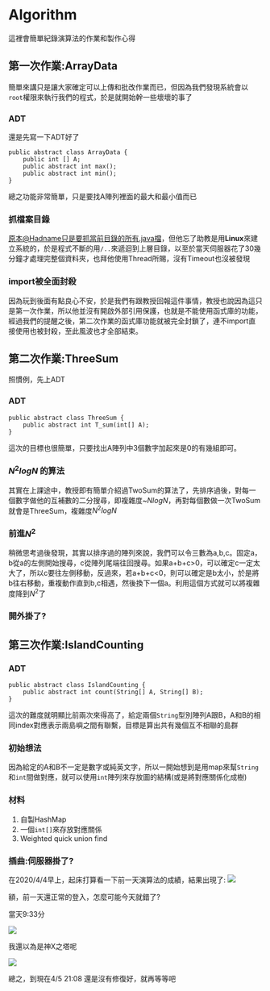 # Algorithm

這裡會簡單紀錄演算法的作業和製作心得

## 第一次作業:ArrayData

簡單來講只是讓大家確定可以上傳和批改作業而已，但因為我們發現系統會以`root`權限來執行我們的程式，於是就開始幹一些壞壞的事了

### ADT
還是先寫一下ADT好了
```java=
public abstract class ArrayData {
	public int [] A;
	public abstract int max();
	public abstract int min();
}
```
總之功能非常簡單，只是要找A陣列裡面的最大和最小值而已

### 抓檔案目錄

原本@Hadname只是要抓當前目錄的所有.java檔，但他忘了助教是用**Linux**來建立系統的，於是程式不斷的用`/..`來遞迴到上層目錄，以至於當天伺服器花了30幾分鐘才處理完整個資料夾，也拜他使用Thread所賜，沒有Timeout也沒被發現

### import被全面封殺

因為玩到後面有點良心不安，於是我們有跟教授回報這件事情，教授也說因為這只是第一次作業，所以他並沒有開啟外部引用保護，也就是不能使用函式庫的功能，經過我們的提醒之後，第二次作業的函式庫功能就被完全封鎖了，連不import直接使用也被封殺，至此風波也才全部結束。

## 第二次作業:ThreeSum

照慣例，先上ADT

### ADT
```java=
public abstract class ThreeSum {
	public abstract int T_sum(int[] A);
}
```

這次的目標也很簡單，只要找出A陣列中3個數字加起來是0的有幾組即可。

### $N^2logN$ 的算法

其實在上課途中，教授即有簡單介紹過TwoSum的算法了，先排序過後，對每一個數字做他的互補數的二分搜尋，即複雜度~$NlogN$，再對每個數做一次TwoSum就會是ThreeSum，複雜度$N^2logN$

### 前進$N^2$

稍微思考過後發現，其實以排序過的陣列來說，我們可以令三數為a,b,c。固定a，b從a的左側開始搜尋，c從陣列尾端往回搜尋。如果a+b+c>0，可以確定c一定太大了，所以c要往左側移動，反過來，若a+b+c<0，則可以確定是b太小，於是將b往右移動，重複動作直到b,c相遇，然後換下一個a。利用這個方式就可以將複雜度降到$N^2$了

### 開外掛了?



## 第三次作業:IslandCounting

### ADT

```java=
public abstract class IslandCounting {
	public abstract int count(String[] A, String[] B);
}
```
這次的難度就明顯比前兩次來得高了，給定兩個`String`型別陣列A跟B，A和B的相同index對應表示兩島嶼之間有聯繫，目標是算出共有幾個互不相聯的島群

### 初始想法

因為給定的A和B不一定是數字或純英文字，所以一開始想到是用map來幫`String`和`int`間做對應，就可以使用`int`陣列來存放圖的結構(或是將對應關係化成樹)

### 材料

1. 自製HashMap
2. 一個`int[]`來存放對應關係
3. Weighted quick union find

### 插曲:伺服器掛了?

在2020/4/4早上，起床打算看一下前一天演算法的成績，結果出現了:
![](https://i.imgur.com/IDFK2jo.png)

額，前一天還正常的登入，怎麼可能今天就錯了?<br>

當天9:33分

![](https://i.imgur.com/Wdn6u1h.png)

我還以為是神X之塔呢

![](https://i.imgur.com/xtUuX4S.png)

總之，到現在4/5 21:08 還是沒有修復好，就再等等吧
